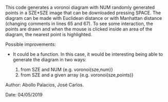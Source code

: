 This code generates a voronoi diagram with NUM randomly generated points in a SZE*SZE image that
can be downloaded pressing SPACE. The diagram can be made with Euclidean distance or with 
Manhattan distance (changing comments in lines 65 and 67). To see some interaction, the points are
drawn and when the mouse is clicked inside an area of the diagram, the nearest point is 
highlighted.

Possible improvements:
- It could be a function. In this case, it would be interesting being able to generate the diagram in two ways: 

	1) from SZE and NUM {e.g. voronoi(sze,num)}
	2) from SZE and a given array {e.g. voronoi(sze,points)}

Author: Abollo Palacios, José Carlos.

Date: 04/05/2019
